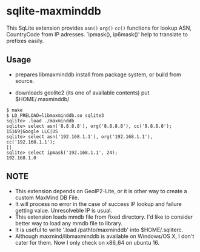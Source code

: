 # sqlite-maxminddb

This SqLite extension provides `asn()` `org()` `cc()` functions for lookup ASN, CountryCode from IP adresses.
`ipmask(), ip6mask()' help to translate to prefixes easily.

## Usage

- prepares libmaxminddb
install from package system, or build from source.

- downloads geolite2 (its one of available contents)
put $HOME/.maxminddb/

```
$ make
$ LD_PRELOAD=libmaxminddb.so sqlite3
sqlite> .load ./maxminddb
sqlite> select asn('8.8.8.8'), org('8.8.8.8'), cc('8.8.8.8');
15169|Google LLC|US
sqlite> select asn('192.168.1.1'), org('192.168.1.1'), cc('192.168.1.1');
||
sqlite> select ipmask('192.168.1.1', 24);
192.168.1.0
```

## NOTE
- This extension depends on GeoIP2-Lite, or it is other way to create a custom MaxMind DB File.
- It will process no error in the case of success IP lookup and failure getting value. Unresolveble IP is usual.
- This extension loads mmdb file from fixed directory. I'd like to consider better way to load any mmdb file to library.
- It is useful to write '.load /pathto/maxminddb' into $HOME/.sqliterc.
- Although maxmind/libmaxminddb is available on Windows/OS X, I don't cater for them. Now I only check on x86_64 on ubuntu 16.

